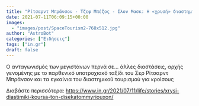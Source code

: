 ```yaml
---
title: "Ρίτσαρντ Μπράνσον - Τζεφ Μπέζος - Ιλον Μασκ: Η «χρυσή» διαστημική κούρσα των δισεκατομμυριούχων"
date: 2021-07-11T06:09:15+00:00
images:
  - "images/post/SpaceTourism2-768x512.jpg"
author: "AstroBot"
categories: ["Ειδήσεις"]
tags: ["in.gr"]
draft: false
---
```


Ο ανταγωνισμός των μεγιστάνων περνά σε... άλλες διαστάσεις, αρχής γενομένης με το παρθενικό υποτροχιακό ταξίδι του Σερ Ρίτσαρντ Μπράνσον και τα εγκαίνια του διαστημικού τουρισμού για κροίσους

Διαβάστε περισσότερα: https://www.in.gr/2021/07/11/life/stories/xrysi-diastimiki-koursa-ton-disekatommyriouxon/
